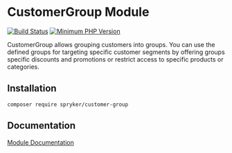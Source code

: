 # CustomerGroup Module
[![Build Status](https://travis-ci.org/spryker/customer-group.svg)](https://travis-ci.org/spryker/customer-group)
[![Minimum PHP Version](https://img.shields.io/badge/php-%3E%3D%207.2-8892BF.svg)](https://php.net/)

CustomerGroup allows grouping customers into groups. You can use the defined groups for targeting specific customer segments by offering groups specific discounts and promotions or restrict access to specific products or categories.

## Installation

```
composer require spryker/customer-group
```

## Documentation

[Module Documentation](https://academy.spryker.com/developing_with_spryker/module_guide/customer_management/customer/customer.html)
